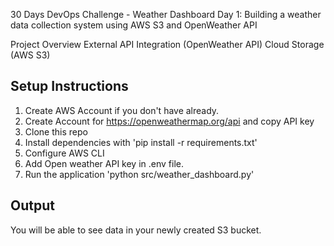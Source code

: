 30 Days DevOps Challenge - Weather Dashboard
Day 1: Building a weather data collection system using AWS S3 and OpenWeather API


Project Overview
External API Integration (OpenWeather API)
Cloud Storage (AWS S3)

## Setup Instructions
1. Create AWS Account if you don't have already.
2. Create Account for https://openweathermap.org/api and copy API key
3. Clone this repo
4. Install dependencies with 'pip install -r requirements.txt'
5. Configure AWS CLI
6. Add Open weather API key in .env file.
7. Run the application 'python src/weather_dashboard.py'


## Output
You will be able to see data in your newly created S3 bucket.


